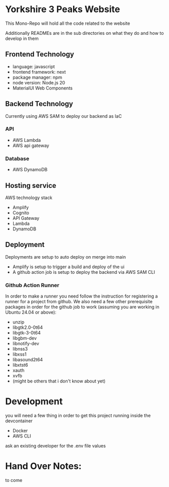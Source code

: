 # Yorkshire 3 Peaks Website

This Mono-Repo will hold all the code related to the website

Additionally READMEs are in the sub directories on what they do and how to develop in them

## Frontend Technology

- language: javascript
- frontend framework: next
- package manager: npm
- node version: Node.js 20
- MaterialUI Web Components

## Backend Technology

Currently using AWS SAM to deploy our backend as IaC

### API

- AWS Lambda
- AWS api gateway

### Database

- AWS DynamoDB

## Hosting service

AWS technology stack

- Amplify
- Cognito
- API Gateway
- Lambda
- DynamoDB

## Deployment

Deployments are setup to auto deploy on merge into main

- Amplify is setup to trigger a build and deploy of the ui
- A github action job is setup to deploy the backend via AWS SAM CLI

### Github Action Runner

In order to make a runner you need follow the instruction for registering a runner for a project from github. We also need a few other prerequisite packages in order for the github job to work (assuming you are working in Ubuntu 24.04 or above):

- unzip
- libgtk2.0-0t64
- libgtk-3-0t64
- libgbm-dev
- libnotify-dev
- libnss3
- libxss1
- libasound2t64
- libxtst6
- xauth
- xvfb
- (might be others that i don't know about yet)

# Development

you will need a few thing in order to get this project running inside the devcontainer

- Docker
- AWS CLI

ask an existing developer for the .env file values

# Hand Over Notes:

to come

<!-- will need to make these once the application is built -->

